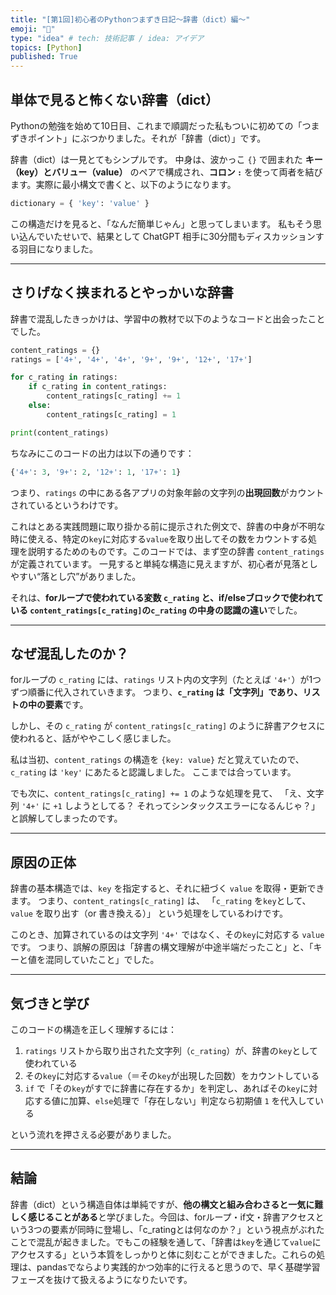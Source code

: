 ```yaml
---
title: "[第1回]初心者のPythonつまずき日記～辞書（dict）編～"
emoji: "🌊"
type: "idea" # tech: 技術記事 / idea: アイデア
topics: [Python]
published: True
---
```

## 単体で見ると怖くない辞書（dict）

Pythonの勉強を始めて10日目、これまで順調だった私もついに初めての「つまずきポイント」にぶつかりました。それが「辞書（dict）」です。

辞書（dict）は一見とてもシンプルです。
中身は、波かっこ `{}` で囲まれた **キー（key）とバリュー（value）** のペアで構成され、**コロン `:`** を使って両者を結びます。実際に最小構文で書くと、以下のようになります。

```python
dictionary = { 'key': 'value' }
```

この構造だけを見ると、「なんだ簡単じゃん」と思ってしまいます。
私もそう思い込んでいたせいで、結果として ChatGPT 相手に30分間もディスカッションする羽目になりました。

---

## さりげなく挟まれるとやっかいな辞書

辞書で混乱したきっかけは、学習中の教材で以下のようなコードと出会ったことでした。

```python
content_ratings = {}
ratings = ['4+', '4+', '4+', '9+', '9+', '12+', '17+']

for c_rating in ratings:
    if c_rating in content_ratings:
        content_ratings[c_rating] += 1
    else:
        content_ratings[c_rating] = 1

print(content_ratings)
```

ちなみにこのコードの出力は以下の通りです：

```python
{'4+': 3, '9+': 2, '12+': 1, '17+': 1}
```

つまり、`ratings` の中にある各アプリの対象年齢の文字列の**出現回数**がカウントされているというわけです。

これはとある実践問題に取り掛かる前に提示された例文で、辞書の中身が不明な時に使える、特定の`key`に対応する`value`を取り出してその数をカウントする処理を説明するためのものです。このコードでは、まず空の辞書 `content_ratings` が定義されています。
一見すると単純な構造に見えますが、初心者が見落としやすい“落とし穴”がありました。

それは、**forループで使われている変数 `c_rating` と、if/elseブロックで使われている `content_ratings[c_rating]`の`c_rating` の中身の認識の違い**でした。

---

## なぜ混乱したのか？

forループの `c_rating` には、`ratings` リスト内の文字列（たとえば `'4+'`）が1つずつ順番に代入されていきます。
つまり、**`c_rating` は「文字列」であり、リストの中の要素**です。

しかし、その `c_rating` が `content_ratings[c_rating]` のように辞書アクセスに使われると、話がややこしく感じました。

私は当初、`content_ratings` の構造を `{key: value}` だと覚えていたので、`c_rating` は `'key'` にあたると認識しました。
ここまでは合っています。

でも次に、`content_ratings[c_rating] += 1` のような処理を見て、
「え、文字列 `'4+'` に `+1` しようとしてる？ それってシンタックスエラーになるんじゃ？」
と誤解してしまったのです。

---

## 原因の正体

辞書の基本構造では、`key` を指定すると、それに紐づく `value` を取得・更新できます。
つまり、`content_ratings[c_rating]` は、
「`c_rating` を`key`として、`value` を取り出す（or 書き換える）」
という処理をしているわけです。

このとき、加算されているのは文字列 `'4+'` ではなく、その`key`に対応する `value`です。
つまり、誤解の原因は「辞書の構文理解が中途半端だったこと」と、「キーと値を混同していたこと」でした。

---

## 気づきと学び

このコードの構造を正しく理解するには：

1. `ratings` リストから取り出された文字列（`c_rating`）が、辞書の`key`として使われている
2. その`key`に対応する`value`（＝その`key`が出現した回数）をカウントしている
3. `if` で「その`key`がすでに辞書に存在するか」を判定し、あればその`key`に対応する値に加算、`else`処理で「存在しない」判定なら初期値 `1` を代入している

という流れを押さえる必要がありました。

---

## 結論

辞書（dict）という構造自体は単純ですが、**他の構文と組み合わさると一気に難しく感じることがある**と学びました。今回は、forループ・if文・辞書アクセスという3つの要素が同時に登場し、「c\_ratingとは何なのか？」という視点がぶれたことで混乱が起きました。でもこの経験を通して、「辞書は`key`を通じて`value`にアクセスする」という本質をしっかりと体に刻むことができました。これらの処理は、pandasでならより実践的かつ効率的に行えると思うので、早く基礎学習フェーズを抜けて扱えるようになりたいです。